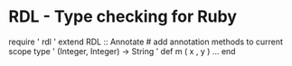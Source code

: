 # RDL - Type checking for Ruby

require ' rdl '
 extend RDL
 :: Annotate # add annotation methods
 to current scope type 
' (Integer, Integer) -> String '
 def m ( x , y ) ... end 
